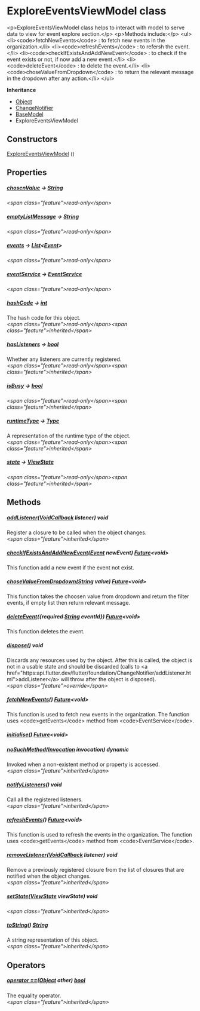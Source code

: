 


# ExploreEventsViewModel class









\<p\>ExploreEventsViewModel class helps to interact with model to serve data to view for event explore section.\</p\>
\<p\>Methods include:\</p\>
\<ul\>
\<li\>\<code\>fetchNewEvents\</code\> : to fetch new events in the organization.\</li\>
\<li\>\<code\>refreshEvents\</code\> : to refersh the event.\</li\>
\<li\>\<code\>checkIfExistsAndAddNewEvent\</code\> : to check if the event exists or not, if now add a new event.\</li\>
\<li\>\<code\>deleteEvent\</code\> : to delete the event.\</li\>
\<li\>\<code\>choseValueFromDropdown\</code\> : to return the relevant message in the dropdown after any action.\</li\>
\</ul\>



**Inheritance**

- [Object](https:api.flutter.dev/flutter/dart-core/Object-class.html)
- [ChangeNotifier](https:api.flutter.dev/flutter/foundation/ChangeNotifier-class.html)
- [BaseModel](../view_model_base_view_model/BaseModel-class.md)
- ExploreEventsViewModel








## Constructors

[ExploreEventsViewModel](../view_model_after_auth_view_models_event_view_models_explore_events_view_model/ExploreEventsViewModel/ExploreEventsViewModel.md) ()

   


## Properties

##### [chosenValue](../view_model_after_auth_view_models_event_view_models_explore_events_view_model/ExploreEventsViewModel/chosenValue.md) &#8594; [String](https:api.flutter.dev/flutter/dart-core/String-class.html)



  
_\<span class="feature"\>read-only\</span\>_



##### [emptyListMessage](../view_model_after_auth_view_models_event_view_models_explore_events_view_model/ExploreEventsViewModel/emptyListMessage.md) &#8594; [String](https:api.flutter.dev/flutter/dart-core/String-class.html)



  
_\<span class="feature"\>read-only\</span\>_



##### [events](../view_model_after_auth_view_models_event_view_models_explore_events_view_model/ExploreEventsViewModel/events.md) &#8594; [List](https:api.flutter.dev/flutter/dart-core/List-class.html)&lt;[Event](../models_events_event_model/Event-class.md)\>



  
_\<span class="feature"\>read-only\</span\>_



##### [eventService](../view_model_after_auth_view_models_event_view_models_explore_events_view_model/ExploreEventsViewModel/eventService.md) &#8594; [EventService](../services_event_service/EventService-class.md)



  
_\<span class="feature"\>read-only\</span\>_



##### [hashCode](https:api.flutter.dev/flutter/dart-core/Object/hashCode.html) &#8594; [int](https:api.flutter.dev/flutter/dart-core/int-class.html)



The hash code for this object.  
_\<span class="feature"\>read-only\</span\>\<span class="feature"\>inherited\</span\>_



##### [hasListeners](https:api.flutter.dev/flutter/foundation/ChangeNotifier/hasListeners.html) &#8594; [bool](https:api.flutter.dev/flutter/dart-core/bool-class.html)



Whether any listeners are currently registered.  
_\<span class="feature"\>read-only\</span\>\<span class="feature"\>inherited\</span\>_



##### [isBusy](../view_model_base_view_model/BaseModel/isBusy.md) &#8594; [bool](https:api.flutter.dev/flutter/dart-core/bool-class.html)



  
_\<span class="feature"\>read-only\</span\>\<span class="feature"\>inherited\</span\>_



##### [runtimeType](https:api.flutter.dev/flutter/dart-core/Object/runtimeType.html) &#8594; [Type](https:api.flutter.dev/flutter/dart-core/Type-class.html)



A representation of the runtime type of the object.  
_\<span class="feature"\>read-only\</span\>\<span class="feature"\>inherited\</span\>_



##### [state](../view_model_base_view_model/BaseModel/state.md) &#8594; [ViewState](../enums_enums/ViewState.md)



  
_\<span class="feature"\>read-only\</span\>\<span class="feature"\>inherited\</span\>_





## Methods

##### [addListener](https:api.flutter.dev/flutter/foundation/ChangeNotifier/addListener.html)([VoidCallback](https:api.flutter.dev/flutter/dart-ui/VoidCallback.html) listener) void



Register a closure to be called when the object changes.  
_\<span class="feature"\>inherited\</span\>_



##### [checkIfExistsAndAddNewEvent](../view_model_after_auth_view_models_event_view_models_explore_events_view_model/ExploreEventsViewModel/checkIfExistsAndAddNewEvent.md)([Event](../models_events_event_model/Event-class.md) newEvent) [Future](https:api.flutter.dev/flutter/dart-async/Future-class.html)&lt;void\>



This function add a new event if the event not exist.  




##### [choseValueFromDropdown](../view_model_after_auth_view_models_event_view_models_explore_events_view_model/ExploreEventsViewModel/choseValueFromDropdown.md)([String](https:api.flutter.dev/flutter/dart-core/String-class.html) value) [Future](https:api.flutter.dev/flutter/dart-async/Future-class.html)&lt;void\>



This function takes the choosen value from dropdown and
return the filter events, if empty list then return relevant message.  




##### [deleteEvent](../view_model_after_auth_view_models_event_view_models_explore_events_view_model/ExploreEventsViewModel/deleteEvent.md)(\{required [String](https:api.flutter.dev/flutter/dart-core/String-class.html) eventId\}) [Future](https:api.flutter.dev/flutter/dart-async/Future-class.html)&lt;void\>



This function deletes the event.  




##### [dispose](../view_model_after_auth_view_models_event_view_models_explore_events_view_model/ExploreEventsViewModel/dispose.md)() void



Discards any resources used by the object. After this is called, the
object is not in a usable state and should be discarded (calls to
\<a href="https:api.flutter.dev/flutter/foundation/ChangeNotifier/addListener.html"\>addListener\</a\> will throw after the object is disposed).  
_\<span class="feature"\>override\</span\>_



##### [fetchNewEvents](../view_model_after_auth_view_models_event_view_models_explore_events_view_model/ExploreEventsViewModel/fetchNewEvents.md)() [Future](https:api.flutter.dev/flutter/dart-async/Future-class.html)&lt;void\>



This function is used to fetch new events in the organization.
The function uses \<code\>getEvents\</code\> method from \<code\>EventService\</code\>.  




##### [initialise](../view_model_after_auth_view_models_event_view_models_explore_events_view_model/ExploreEventsViewModel/initialise.md)() [Future](https:api.flutter.dev/flutter/dart-async/Future-class.html)&lt;void\>



  




##### [noSuchMethod](https:api.flutter.dev/flutter/dart-core/Object/noSuchMethod.html)([Invocation](https:api.flutter.dev/flutter/dart-core/Invocation-class.html) invocation) dynamic



Invoked when a non-existent method or property is accessed.  
_\<span class="feature"\>inherited\</span\>_



##### [notifyListeners](https:api.flutter.dev/flutter/foundation/ChangeNotifier/notifyListeners.html)() void



Call all the registered listeners.  
_\<span class="feature"\>inherited\</span\>_



##### [refreshEvents](../view_model_after_auth_view_models_event_view_models_explore_events_view_model/ExploreEventsViewModel/refreshEvents.md)() [Future](https:api.flutter.dev/flutter/dart-async/Future-class.html)&lt;void\>



This function is used to refresh the events in the organization.
The function uses \<code\>getEvents\</code\> method from \<code\>EventService\</code\>.  




##### [removeListener](https:api.flutter.dev/flutter/foundation/ChangeNotifier/removeListener.html)([VoidCallback](https:api.flutter.dev/flutter/dart-ui/VoidCallback.html) listener) void



Remove a previously registered closure from the list of closures that are
notified when the object changes.  
_\<span class="feature"\>inherited\</span\>_



##### [setState](../view_model_base_view_model/BaseModel/setState.md)([ViewState](../enums_enums/ViewState.md) viewState) void



  
_\<span class="feature"\>inherited\</span\>_



##### [toString](https:api.flutter.dev/flutter/dart-core/Object/toString.html)() [String](https:api.flutter.dev/flutter/dart-core/String-class.html)



A string representation of this object.  
_\<span class="feature"\>inherited\</span\>_





## Operators

##### [operator ==](https:api.flutter.dev/flutter/dart-core/Object/operator_equals.html)([Object](https:api.flutter.dev/flutter/dart-core/Object-class.html) other) [bool](https:api.flutter.dev/flutter/dart-core/bool-class.html)



The equality operator.  
_\<span class="feature"\>inherited\</span\>_















